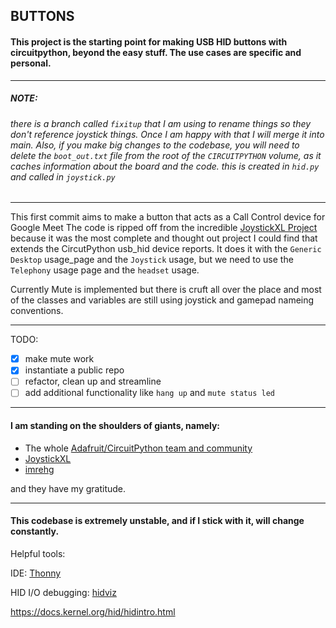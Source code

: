 ## BUTTONS
#### This project is the starting point for making USB HID buttons with circuitpython, beyond the easy stuff. The use cases are specific and personal.

---
##### NOTE:
###### there is a branch called `fixitup` that I am using to rename things so they don't reference joystick things. Once I am happy with that I will merge it into main. Also, if you make big changes to the codebase, you will need to delete the `boot_out.txt` file from the root of the `CIRCUITPYTHON` volume, as it caches information about the board and the code. this is created in `hid.py` and called in `joystick.py`

----
This first commit aims to make a button that acts as a Call Control device for Google Meet
The code is ripped off from the incredible [JoystickXL Project](https://github.com/fasteddy516/CircuitPython_JoystickXL) because it was the most complete and thought out project I could find that extends the CircutPython usb_hid device reports. It does it with the `Generic Desktop` usage_page and the `Joystick` usage, but we need to use the `Telephony` usage page and the `headset` usage.

Currently Mute is implemented but there is cruft all over the place and most of the classes and variables are still using joystick and gamepad nameing conventions. 

---

TODO:
- [x] make mute work
- [x] instantiate a public repo
- [ ] refactor, clean up and streamline
- [ ] add additional functionality like `hang up` and `mute status led`

---

#### I am standing on the shoulders of giants, namely:

- The whole [Adafruit/CircuitPython team and community](https://circuitpython.org/)
- [JoystickXL](https://github.com/fasteddy516/CircuitPython_JoystickXL/blob/main/joystick_xl/hid.py)
- [imrehg](https://github.com/imrehg/arduino-usb-phone-hid)

and they have my gratitude.

---

#### This codebase is extremely unstable, and if I stick with it, will change constantly.

Helpful tools:

IDE: [Thonny](https://thonny.org/)

HID I/O debugging: [hidviz](https://github.com/hidviz/hidviz) 

https://docs.kernel.org/hid/hidintro.html
